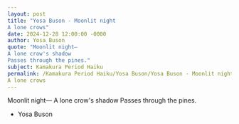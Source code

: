 ```yaml
---
layout: post
title: "Yosa Buson - Moonlit night
A lone crows"
date: 2024-12-28 12:00:00 -0000
author: Yosa Buson
quote: "Moonlit night—
A lone crow's shadow
Passes through the pines."
subject: Kamakura Period Haiku
permalink: /Kamakura Period Haiku/Yosa Buson/Yosa Buson - Moonlit night
A lone crows
---
```


Moonlit night—
A lone crow's shadow
Passes through the pines.

- Yosa Buson
